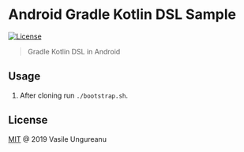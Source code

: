 # Android Gradle Kotlin DSL Sample

<a href="https://github.com/VasileUngureanu/repository-template/blob/master/LICENSE"><img src="https://img.shields.io/badge/license-MIT-green.svg" alt="License"></a>

> Gradle Kotlin DSL in Android

## Usage

1. After cloning run `./bootstrap.sh`.

License
-------

[MIT](LICENSE) @ 2019 Vasile Ungureanu
